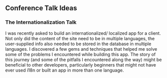 ## Conference Talk Ideas

### The Internationalization Talk

I was recently asked to build an internationalized/ localized app for a client. Not only did the content of the site need to be in multiple languages, the user-supplied info also needed to be stored in the database in multiple languages. I discovered a few gems and techniques that helped me solve some of the problems I encountered while building this app. The story of this journey (and some of the pitfalls I encountered along the way) might be beneficial to other developers, particularly beginners that might not have ever used i18n or built an app in more than one language.